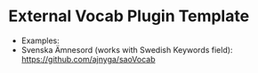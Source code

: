 # External Vocab Plugin Template

- Examples:
- Svenska Ämnesord (works with Swedish Keywords field): https://github.com/ajnyga/saoVocab




